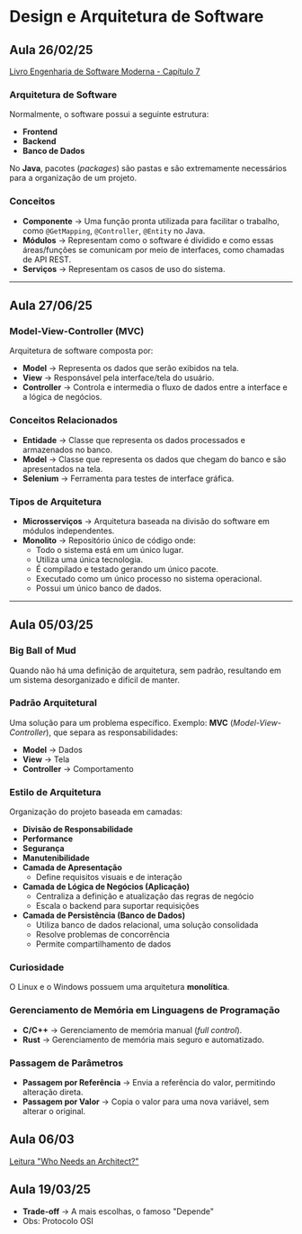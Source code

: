 # Design e Arquitetura de Software

## Aula 26/02/25
[Livro Engenharia de Software Moderna - Capítulo 7](https://engsoftmoderna.info/cap7.html)

### Arquitetura de Software
Normalmente, o software possui a seguinte estrutura:
- **Frontend**
- **Backend**
- **Banco de Dados**

No **Java**, pacotes (*packages*) são pastas e são extremamente necessários para a organização de um projeto.

### Conceitos
- **Componente** → Uma função pronta utilizada para facilitar o trabalho, como `@GetMapping`, `@Controller`, `@Entity` no Java.
- **Módulos** → Representam como o software é dividido e como essas áreas/funções se comunicam por meio de interfaces, como chamadas de API REST.
- **Serviços** → Representam os casos de uso do sistema.

---

## Aula 27/06/25

### Model-View-Controller (MVC)
Arquitetura de software composta por:
- **Model** → Representa os dados que serão exibidos na tela.
- **View** → Responsável pela interface/tela do usuário.
- **Controller** → Controla e intermedia o fluxo de dados entre a interface e a lógica de negócios.

### Conceitos Relacionados
- **Entidade** → Classe que representa os dados processados e armazenados no banco.
- **Model** → Classe que representa os dados que chegam do banco e são apresentados na tela.
- **Selenium** → Ferramenta para testes de interface gráfica.

### Tipos de Arquitetura
- **Microsserviços** → Arquitetura baseada na divisão do software em módulos independentes.
- **Monolito** → Repositório único de código onde:
  - Todo o sistema está em um único lugar.
  - Utiliza uma única tecnologia.
  - É compilado e testado gerando um único pacote.
  - Executado como um único processo no sistema operacional.
  - Possui um único banco de dados.

---

## Aula 05/03/25

### **Big Ball of Mud**
Quando não há uma definição de arquitetura, sem padrão, resultando em um sistema desorganizado e difícil de manter.

### **Padrão Arquitetural**
Uma solução para um problema específico. Exemplo: **MVC** (*Model-View-Controller*), que separa as responsabilidades:
- **Model** → Dados
- **View** → Tela
- **Controller** → Comportamento

### **Estilo de Arquitetura**
Organização do projeto baseada em camadas:
- **Divisão de Responsabilidade**
- **Performance**
- **Segurança**
- **Manutenibilidade**
- **Camada de Apresentação**
  - Define requisitos visuais e de interação
- **Camada de Lógica de Negócios (Aplicação)**
  - Centraliza a definição e atualização das regras de negócio
  - Escala o backend para suportar requisições
- **Camada de Persistência (Banco de Dados)**
  - Utiliza banco de dados relacional, uma solução consolidada
  - Resolve problemas de concorrência
  - Permite compartilhamento de dados

### **Curiosidade**
O Linux e o Windows possuem uma arquitetura **monolítica**.

### **Gerenciamento de Memória em Linguagens de Programação**
- **C/C++** → Gerenciamento de memória manual (*full control*).
- **Rust** → Gerenciamento de memória mais seguro e automatizado.

### **Passagem de Parâmetros**
- **Passagem por Referência** → Envia a referência do valor, permitindo alteração direta.
- **Passagem por Valor** → Copia o valor para uma nova variável, sem alterar o original.

## Aula 06/03

[Leitura "Who Needs an Architect?" ](https://martinfowler.com/ieeeSoftware/whoNeedsArchitect.pdf)

## Aula 19/03/25

 - **Trade-off** → A mais escolhas, o famoso "Depende"
 - Obs: Protocolo OSI